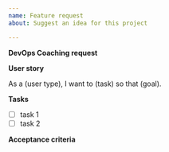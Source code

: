 ```yaml
---
name: Feature request
about: Suggest an idea for this project

---
```


<!------------------- DevOps COACHING SECTION -------------------------->
<!--------------------- DELETE IF NOT NEEDED ---------------------------->
**DevOps Coaching request**

<!-- Quickly explain the help needed -->


<!----------------------- USER STORY SECTION ---------------------------->
<!--------------------- DELETE IF NOT NEEDED ---------------------------->
**User story**

As a (user type), I want to (task) so that (goal).

**Tasks**

- [ ] task 1
- [ ] task 2

**Acceptance criteria**
